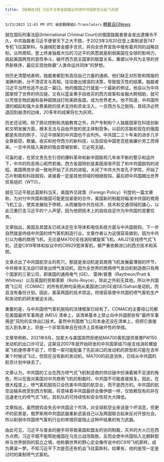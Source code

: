 ```yaml
---
title: 【秘翻在线】习近平与普金结盟必将使中共国航空业起飞无望
---
```

`3/23/2023 12:43 PM UTC 秘密翻譯組G-Translators` [轉載自GNews](https://gnews.org/articles/1039425)

就在国际刑事法庭(International Criminal Court)对俄国独裁者普金发出逮捕令不久，中共独裁者习近平便冒天下之大不韪，于2023年3月20日登上美制波音747专机飞往莫斯科，与通缉犯普金握手言欢，并向全世界宣告中俄有着共同的战略目标。众所周知，登上终身独裁大位的习近平的夙愿就是削弱美国在全球的影响力，挑起美国两党的恶性争斗，破坏西方民主国家的联盟关系，重塑以中共为主导的世界新秩序，最后实现他称霸“人类命运共同体”的梦想。

但历史清楚地表明，独裁者都犯有高估自己力量的通病，他们缺乏对形势和情报的准确判断，分不清谎言与真相，往往做出错误的决策，导致毁灭性的结果。独裁者习近平当然也逃不出这一窠臼，他的俄国之行就是一个最新的例证。他自以为中共国掌控了世界的供应链，又有以蓝金黄手段收买的西方政客和金融大鳄相助，就可以凭借生物武器和各种超限战打败美欧各国，成为世界老大。他不知道，中共国所谓的崛起和强大全靠美欧的技术支持和资金注入，一旦西方与之脱钩，其经济必然退回到崩溃的边缘，20多年的成果将化为灰烬。

历史还证明，除了舆论控制和洗脑教育之外，共产专制和个人独裁国家在科技创新和文明发展方面，根本无法与自由开放的民主体制竞争。以前的苏联和现在的俄国都是失败的例子，习近平绑架的中共国也不会列外。中共国二三十年来的进步几乎全靠偷窃，欺骗，收买和抢夺西方的新科技，以及奴役中国老百姓做廉价劳工而得来。一旦中共插入美欧的吸血管被斩断，它必死无疑。

可喜的是，在郭文贵先生引领的爆料革命和新中国联邦几年来不断的警示和运作下，中共的险恶用心昭然若揭，西方各国特别是美国渐渐开启了和中共国脱钩的进程。美国两党步调一致地开始了灭共的进程，关闭了中共大外宣孔子学院，开始了芯片制裁和科技脱钩，紧接着一定是其他领域的相继脱钩，最后把中共国踢出世界贸易组织（WTO）。

就在习近平抵达莫斯科当天，美国外交政策（Foreign Policy）刊登的一篇文章称，为对付中共国和俄国可能更加紧密的合作，美国新的制裁将瞄准中共国的商用飞机工业，使其发展陷于停顿，从而摧毁中共在经济、技术和交通领域的雄心，以此沉重打击习近平的个人声望，因为他把技术上的自给自足作为中共国的首要任务。

文章指出，美国及其盟友已经决定在半导体和电信系统方面与中共国脱钩，下一步自然就是终结中共国的喷气客机制造行业。文章作者认为这很容易做到，因为中共引以为傲的商用飞机，无论是MA700支线涡轮螺旋桨飞机、ARJ21支线喷气式飞机，还是C919窄体和拟议中的CR929宽体客机，都严重依赖进口的西方技术和系统。

文章点出了中共国航空业的死穴，那就是发动机是其商用飞机发展最薄弱的环节，中共根本无法自行研发出喷气发动机，因为全世界的商用喷气发动机制造商只有两个国家的三家公司，即美国的通用电气 (GE)， 雷神/普惠（Raytheon/Pratt & Whitney）以及英国的劳斯莱斯（Rolls-Royce），除此之外别无其他。所以中共国商飞公司（COMAC）的所有机种均采用从美国进口的GE或GE/Safran发动机，而且没有备份计划。因此，美英两国的技术禁运，将很容易使中共国的喷气客机生产和发动机的研发被迫关闭。

重要的是，与中共国喷气客机脱钩的法律框架已经有了。COMAC的主要母公司都在美国最终军事用途 (MEU) 清单上，该清单基本上禁止向中共国那些有“最终军事用途”风险的实体出口技术。虽然中共国商飞公司本身还没在清单上，但把它直接加入到名单上，将是一个非常简单且在经济上具有破坏性的举措。

文章举例称，2021年9月，加拿大与美国突然拒绝给MA700客机提供普惠PW150 发动机的出口许可证，这架自2007年就开始研发的中共国家级70座支线涡轮螺旋桨飞机便停滞不前了。尽管一架可能配备了先前进口的发动机的原型机可能在去年某个时候试飞过，但现在没有新的发动机，MA700的前途消失，已经从中共国的航空计划中抹去了。

文章认为，中共国的工业在西方喷气式飞机制造商的供应链中扮演着微不足道的角色，所以在面对美国对中共商用飞机的制裁时，中共国不可能直接报复。因此，在很大程度上，喷气客机脱钩只会伤害中共国的航空业，而不是西方的。中共国的航空运输系统受到西方制裁，将意味着中共国最终会像伊朗一样，仅依赖现有的并在迅速老化的喷气式飞机，其机队的可持续性和安全性将大大降低。

文章指出，虽然脱钩会失去中共国这个市场，对全球航空业来说是个坏消息，但更坏的前景是，俄罗斯用中共国武器重新武装自己以及两国联合起来反对开放社会。所以削弱中共国喷气客机行业的举措将是阻止这种坏结果的有力武器。

由此可见，习近平与普金的握手将导致美国和盟友的协同制裁，灭共的大火已在西方点燃。习近平既不能帮助俄国在乌克兰战场取胜，反而会使中共国陷入北朝鲜那样与世界脱钩的孤立之境，他称霸世界的野心定会像传说中的C919飞机那样，成为黄粱一梦。不知习近平下次是否还有机会飞往莫斯科，如果有，他的座驾一定是过时的美制喷气式客机。
